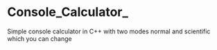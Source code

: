 # Console_Calculator_
Simple console calculator in C++ with two modes normal and scientific which you can change
